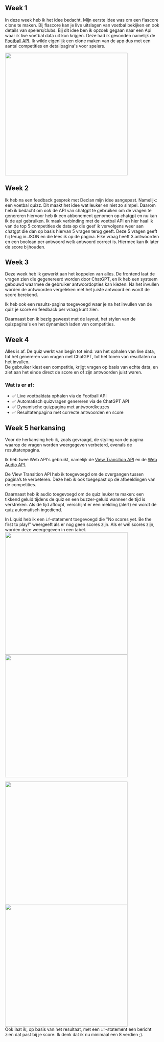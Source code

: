 ## Week 1

In deze week heb ik het idee bedacht. Mijn eerste idee was om een flascore clone te maken. Bij flascore kan je live uitslagen van voetbal bekijken en ook details van spelers/clubs. Bij dit idee ben ik opzoek gegaan naar een Api waar ik live voetbal data uit kon krijgen. Deze had ik gevonden namelijk de [Football API](https://www.api-football.com/documentation-v3#tag/Countries/operation/get-countries). Ik wilde eigenlijk een clone maken van de app dus met een aantal competities en detailpagina's voor spelers.

<img src="./client/public/images/eerste.png" width="400">

## Week 2

Ik heb na een feedback gesprek met Declan mijn idee aangepast. Namelijk: een voetbal quizz. Dit maakt het idee wat leuker en niet zo simpel. Daarom heb ik bedacht om ook de API van chatgpt te gebruiken om de vragen te genereren hiervoor heb ik een abbonement genomen op chatgpt en nu kan ik de api gebruiken. Ik maak verbinding met de voetbal API en hier haal ik van de top 5 competities de data op die geef ik vervolgens weer aan chatgpt die dan op basis hiervan 5 vragen terug geeft. Deze 5 vragen geeft hij terug in JSON en die lees ik op de pagina. Elke vraag heeft 3 antwoorden en een boolean per antwoord welk antwoord correct is. Hiermee kan ik later de score bijhouden.

## Week 3

Deze week heb ik gewerkt aan het koppelen van alles. De frontend laat de vragen zien die gegenereerd worden door ChatGPT, en ik heb een systeem gebouwd waarmee de gebruiker antwoordopties kan kiezen. Na het invullen worden de antwoorden vergeleken met het juiste antwoord en wordt de score berekend.

Ik heb ook een results-pagina toegevoegd waar je na het invullen van de quiz je score en feedback per vraag kunt zien.

Daarnaast ben ik bezig geweest met de layout, het stylen van de quizpagina's en het dynamisch laden van competities.

## Week 4

Alles is af. De quiz werkt van begin tot eind: van het ophalen van live data, tot het genereren van vragen met ChatGPT, tot het tonen van resultaten na het invullen.  
De gebruiker kiest een competitie, krijgt vragen op basis van echte data, en ziet aan het einde direct de score en of zijn antwoorden juist waren.

### Wat is er af:

- ✅ Live voetbaldata ophalen via de Football API
- ✅ Automatisch quizvragen genereren via de ChatGPT API
- ✅ Dynamische quizpagina met antwoordkeuzes
- ✅ Resultatenpagina met correcte antwoorden en score

## Week 5 herkansing

Voor de herkansing heb ik, zoals gevraagd, de styling van de pagina waarop de vragen worden weergegeven verbeterd, evenals de resultatenpagina.

Ik heb twee Web API's gebruikt, namelijk de [View Transition API](https://developer.mozilla.org/en-US/docs/Web/API/View_Transition_API) en de [Web Audio API](https://developer.mozilla.org/en-US/docs/Web/API/Web_Audio_API).

De View Transition API heb ik toegevoegd om de overgangen tussen pagina’s te verbeteren. Deze heb ik ook toegepast op de afbeeldingen van de competities.

Daarnaast heb ik audio toegevoegd om de quiz leuker te maken: een tikkend geluid tijdens de quiz en een buzzer-geluid wanneer de tijd is verstreken. Als de tijd afloopt, verschijnt er een melding (alert) en wordt de quiz automatisch ingediend.

In Liquid heb ik een `if`-statement toegevoegd die "No scores yet. Be the first to play!" weergeeft als er nog geen scores zijn. Als er wél scores zijn, worden deze weergegeven in een tabel.
<br>
<img src="./client/public/images/leaderboard1.png" width="400"><br>
<img src="./client/public/images/leaderboard.png" width="400"><br>

<img src="./client/public/images/resultaat.png" width="400"><br>
<img src="./client/public/images/resultaat1.png" width="400"><br>
Ook laat ik, op basis van het resultaat, met een `if`-statement een bericht zien dat past bij je score. Ik denk dat ik nu minimaal een 8 verdien ;).
